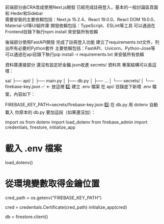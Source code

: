 前端部分由CRA改成使用Next.js開發
已經完成註冊登入，基本的一般討論區頁面和 Heder和Sidebar  
需要安裝的主要依賴包括：Next.js 15.2.4、React 19.0.0、React DOM 19.0.0、Material-UI等UI組件庫
開發依賴包括：TypeScript、ESLint等工具
可以通過在Frontend目錄下執行npm install 來安裝所有依賴

後端部分使用FastAPI開發
完成了註冊登入功能
建立了requirements.txt文件，列出所有必要的Python套件
主要依賴包括：FastAPI、Uvicorn、Python-Jose等
可以通過在api目錄下執行pip install -r requirements.txt 來安裝所有依賴

資料庫連接部分
還沒有設定好金鑰.json收進 secrets/ 資料夾 
專案結構可以長這樣：

sa/
├── api/
│   ├── main.py
│   ├── db.py
│   ├── ...
│   └── secrets/
│       └── firebase-key.json ✅ ← 放這裡
2️⃣ 建立 .env 檔案
在 api/ 目錄底下新增 .env 檔案，內容如下：

FIREBASE_KEY_PATH=secrets/firebase-key.json
3️⃣ 在 db.py 用 dotenv 自動載入
你原本的 db.py 要加這段（如果還沒加）：

import os
from dotenv import load_dotenv
from firebase_admin import credentials, firestore, initialize_app

# 載入 .env 檔案
load_dotenv()

# 從環境變數取得金鑰位置
cred_path = os.getenv("FIREBASE_KEY_PATH")

cred = credentials.Certificate(cred_path)
initialize_app(cred)

db = firestore.client()

